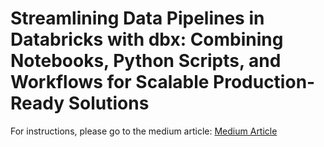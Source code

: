 # Streamlining Data Pipelines in Databricks with dbx: Combining Notebooks, Python Scripts, and Workflows for Scalable Production-Ready Solutions
For instructions, please go to the medium article: [Medium Article](https://medium.com/d-one/how-to-streamline-data-pipelines-in-databricks-with-dbx-7c92e8ab1d2e)
